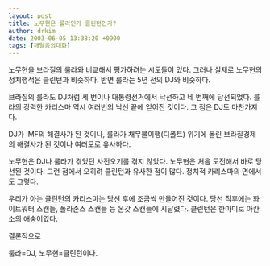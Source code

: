 ```yaml
---
layout: post
title: 노무현은 룰라인가 클린턴인가?
author: drkim
date: 2003-06-05 13:38:20 +0900
tags: [깨달음의대화]
---
```

노무현을 브라질의 룰라와 비교해서 평가하려는 시도들이 있다. 그러나 실제로 노무현의 정치행적은 클린턴과 비슷하다. 반면 룰라는 5년 전의 DJ와 비슷하다.
  

  
브라질의 룰라도 DJ처럼 세 번이나 대통령선거에서 낙선하고 네 번째에 당선되었다. 룰라의 강력한 카리스마 역시 여러번의 낙선 끝에 얻어진 것이다. 그 점은 DJ도 마찬가지다.
  

  
DJ가 IMF의 해결사가 된 것이나, 룰라가 채무불이행(디폴트) 위기에 몰린 브라질경제의 해결사가 된 것이나 여러모로 유사하다.
  

  
노무현은 DJ나 룰라가 겪었던 사전오기를 겪지 않았다. 노무현은 처음 도전해서 바로 당선된 것이다. 그런 점에서 오히려 클린턴과 유사한 점이 많다. 정치적 카리스마의 면에서도 그렇다.
  

  
우리가 아는 클린턴의 카리스마는 당선 후에 조금씩 만들어진 것이다. 당선 직후에는 화이트워터 스캔들, 폴라존스 스캔들 등 온갖 스캔들에 시달렸다. 클린턴은 한마디로 아칸소의 애숭이였다.
  

  
결론적으로
  
룰라=DJ, 노무현=클린턴이다.